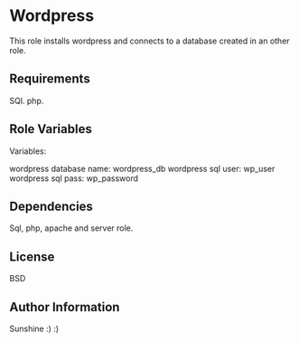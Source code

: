 Wordpress
========

This role installs wordpress and connects to a database created in an other role.

Requirements
------------

SQl. php.

Role Variables
--------------
Variables:

wordpress database name: wordpress_db
wordpress sql user: wp_user
wordpress sql pass: wp_password


Dependencies
------------

Sql, php, apache and server role.


License
-------

BSD

Author Information
------------------

Sunshine :) :) 

